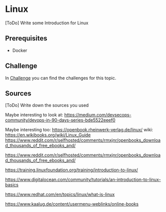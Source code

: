 # Linux

[ToDo] Write some Introduction for Linux



## Prerequisites
* Docker



## Challenge
In [Challenge](/Challenges/readme.md) you can find the challenges for this topic.


## Sources

[ToDo] Write down the sources you used

Maybe interesting to look at: https://medium.com/devsecops-community/devops-in-90-days-series-bde5522eeef0

Maybe interesting too: https://openbook.rheinwerk-verlag.de/linux/
wiki: https://en.wikibooks.org/wiki/Linux_Guide
https://www.reddit.com/r/selfhosted/comments/rmxjnr/openbooks_download_thousands_of_free_ebooks_and/

https://www.reddit.com/r/selfhosted/comments/rmxjnr/openbooks_download_thousands_of_free_ebooks_and/

https://training.linuxfoundation.org/training/introduction-to-linux/

https://www.digitalocean.com/community/tutorials/an-introduction-to-linux-basics

https://www.redhat.com/en/topics/linux/what-is-linux

https://www.kaalug.de/content/usermenu-weblinks/online-books